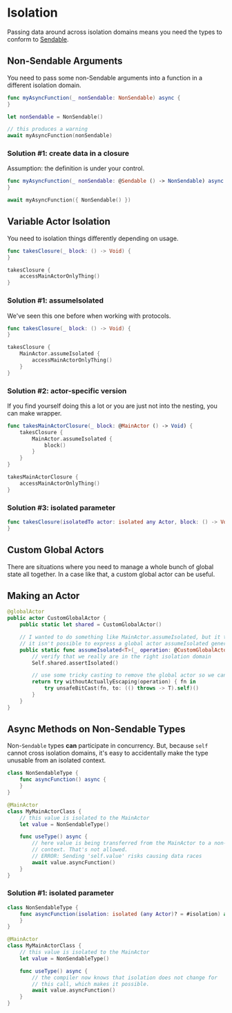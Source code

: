 # Isolation

Passing data around across isolation domains means you need the types to conform to [Sendable](https://developer.apple.com/documentation/swift/sendable).

## Non-Sendable Arguments

You need to pass some non-Sendable arguments into a function in a different isolation domain.

```swift
func myAsyncFunction(_ nonSendable: NonSendable) async {
}

let nonSendable = NonSendable()

// this produces a warning
await myAsyncFunction(nonSendable)
```

### Solution #1: create data in a closure

Assumption: the definition is under your control.

```swift
func myAsyncFunction(_ nonSendable: @Sendable () -> NonSendable) async {
}

await myAsyncFunction({ NonSendable() })
```

## Variable Actor Isolation

You need to isolation things differently depending on usage.

```swift
func takesClosure(_ block: () -> Void) {
}

takesClosure {
    accessMainActorOnlyThing()
}
```

### Solution #1: assumeIsolated

We've seen this one before when working with protocols.

```swift
func takesClosure(_ block: () -> Void) {
}

takesClosure {
    MainActor.assumeIsolated {
        accessMainActorOnlyThing()
    }
}
```

### Solution #2: actor-specific version

If you find yourself doing this a lot or you are just not into the nesting, you can make wrapper.

```swift
func takesMainActorClosure(_ block: @MainActor () -> Void) {
    takesClosure {
        MainActor.assumeIsolated {
            block()
        }
    }
}

takesMainActorClosure {
    accessMainActorOnlyThing()
}
```

### Solution #3: isolated parameter

```swift
func takesClosure(isolatedTo actor: isolated any Actor, block: () -> Void) {
}
```

## Custom Global Actors

There are situations where you need to manage a whole bunch of global state all together. In a case like that, a custom global actor can be useful.

## Making an Actor

```swift
@globalActor
public actor CustomGlobalActor {
    public static let shared = CustomGlobalActor()

    // I wanted to do something like MainActor.assumeIsolated, but it turns out every global actor has to implement that manually. This is because
    // it isn't possible to express a global actor assumeIsolated generically. So I just copied the sigature from MainActor.
    public static func assumeIsolated<T>(_ operation: @CustomGlobalActor () throws -> T, file: StaticString = #fileID, line: UInt = #line) rethrows -> T {
        // verify that we really are in the right isolation domain
        Self.shared.assertIsolated()

        // use some tricky casting to remove the global actor so we can execute the clsoure
        return try withoutActuallyEscaping(operation) { fn in
            try unsafeBitCast(fn, to: (() throws -> T).self)()
        }
    }
}
```

## Async Methods on Non-Sendable Types

Non-`Sendable` types  **can** participate in concurrency. But, because `self` cannot cross isolation domains, it's easy to accidentally make the type unusable from an isolated context.

```swift
class NonSendableType {
    func asyncFunction() async {
    }
}

@MainActor
class MyMainActorClass {
    // this value is isolated to the MainActor
    let value = NonSendableType()

    func useType() async {
        // here value is being transferred from the MainActor to a non-isolated
        // context. That's not allowed.
        // ERROR: Sending 'self.value' risks causing data races
        await value.asyncFunction()
    }
}
```

### Solution #1: isolated parameter

```swift
class NonSendableType {
    func asyncFunction(isolation: isolated (any Actor)? = #isolation) async {
    }
}

@MainActor
class MyMainActorClass {
    // this value is isolated to the MainActor
    let value = NonSendableType()

    func useType() async {
        // the compiler now knows that isolation does not change for
        // this call, which makes it possible.
        await value.asyncFunction()
    }
}
```